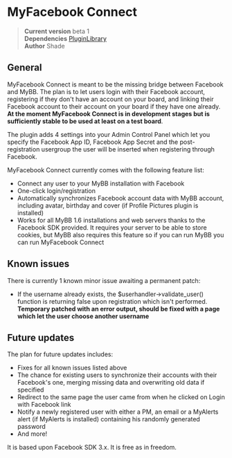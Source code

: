 MyFacebook Connect
===============================

> **Current version** beta 1  
> **Dependencies** [PluginLibrary][1]  
> **Author** Shade  

General
-------

MyFacebook Connect is meant to be the missing bridge between Facebook and MyBB. The plan is to let users login with their Facebook account, registering if they don't have an account on your board, and linking their Facebook account to their account on your board if they have one already. **At the moment MyFacebook Connect is in development stages but is sufficiently stable to be used at least on a test board**.

The plugin adds 4 settings into your Admin Control Panel which let you specify the Facebook App ID, Facebook App Secret and the post-registration usergroup the user will be inserted when registering through Facebook.

MyFacebook Connect currently comes with the following feature list:

* Connect any user to your MyBB installation with Facebook
* One-click login/registration
* Automatically synchronizes Facebook account data with MyBB account, including avatar, birthday and cover (if Profile Pictures plugin is installed)
* Works for all MyBB 1.6 installations and web servers thanks to the Facebook SDK provided. It requires your server to be able to store cookies, but MyBB also requires this feature so if you can run MyBB you can run MyFacebook Connect

Known issues
------------

There is currently 1 known minor issue awaiting a permanent patch:

* If the username already exists, the $userhandler->validate_user() function is returning false upon registration which isn't performed. **Temporary patched with an error output, should be fixed with a page which let the user choose another username**

Future updates
-------------

The plan for future updates includes:

* Fixes for all known issues listed above
* The chance for existing users to synchronize their accounts with their Facebook's one, merging missing data and overwriting old data if specified
* Redirect to the same page the user came from when he clicked on Login with Facebook link
* Notify a newly registered user with either a PM, an email or a MyAlerts alert (if MyAlerts is installed) containing his randomly generated password
* And more!

It is based upon Facebook SDK 3.x. It is free as in freedom.

[1]: http://mods.mybb.com/view/PluginLibrary
